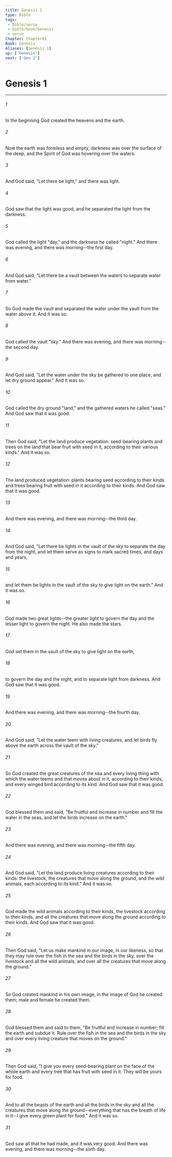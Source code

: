 ```yaml
---
title: Genesis 1
type: Bible
tags:
 - bible/verse
 - bible/book/Genesis
 - verse
Chapter: Chapter01
Book: Genesis
Aliases: [Genesis 1]
up: ['Genesis']
next: ['Gen 2']
---
```

# Genesis 1

***


###### 1 
In the beginning God created the heavens and the earth. 

###### 2 
Now the earth was formless and empty, darkness was over the surface of the deep, and the Spirit of God was hovering over the waters. 

###### 3 
And God said, "Let there be light," and there was light. 

###### 4 
God saw that the light was good, and he separated the light from the darkness. 

###### 5 
God called the light "day," and the darkness he called "night." And there was evening, and there was morning--the first day. 

###### 6 
And God said, "Let there be a vault between the waters to separate water from water." 

###### 7 
So God made the vault and separated the water under the vault from the water above it. And it was so. 

###### 8 
God called the vault "sky." And there was evening, and there was morning--the second day. 

###### 9 
And God said, "Let the water under the sky be gathered to one place, and let dry ground appear." And it was so. 

###### 10 
God called the dry ground "land," and the gathered waters he called "seas." And God saw that it was good. 

###### 11 
Then God said, "Let the land produce vegetation: seed-bearing plants and trees on the land that bear fruit with seed in it, according to their various kinds." And it was so. 

###### 12 
The land produced vegetation: plants bearing seed according to their kinds and trees bearing fruit with seed in it according to their kinds. And God saw that it was good. 

###### 13 
And there was evening, and there was morning--the third day. 

###### 14 
And God said, "Let there be lights in the vault of the sky to separate the day from the night, and let them serve as signs to mark sacred times, and days and years, 

###### 15 
and let them be lights in the vault of the sky to give light on the earth." And it was so. 

###### 16 
God made two great lights--the greater light to govern the day and the lesser light to govern the night. He also made the stars. 

###### 17 
God set them in the vault of the sky to give light on the earth, 

###### 18 
to govern the day and the night, and to separate light from darkness. And God saw that it was good. 

###### 19 
And there was evening, and there was morning--the fourth day. 

###### 20 
And God said, "Let the water teem with living creatures, and let birds fly above the earth across the vault of the sky." 

###### 21 
So God created the great creatures of the sea and every living thing with which the water teems and that moves about in it, according to their kinds, and every winged bird according to its kind. And God saw that it was good. 

###### 22 
God blessed them and said, "Be fruitful and increase in number and fill the water in the seas, and let the birds increase on the earth." 

###### 23 
And there was evening, and there was morning--the fifth day. 

###### 24 
And God said, "Let the land produce living creatures according to their kinds: the livestock, the creatures that move along the ground, and the wild animals, each according to its kind." And it was so. 

###### 25 
God made the wild animals according to their kinds, the livestock according to their kinds, and all the creatures that move along the ground according to their kinds. And God saw that it was good. 

###### 26 
Then God said, "Let us make mankind in our image, in our likeness, so that they may rule over the fish in the sea and the birds in the sky, over the livestock and all the wild animals, and over all the creatures that move along the ground." 

###### 27 
So God created mankind in his own image, in the image of God he created them; male and female he created them. 

###### 28 
God blessed them and said to them, "Be fruitful and increase in number; fill the earth and subdue it. Rule over the fish in the sea and the birds in the sky and over every living creature that moves on the ground." 

###### 29 
Then God said, "I give you every seed-bearing plant on the face of the whole earth and every tree that has fruit with seed in it. They will be yours for food. 

###### 30 
And to all the beasts of the earth and all the birds in the sky and all the creatures that move along the ground--everything that has the breath of life in it--I give every green plant for food." And it was so. 

###### 31 
God saw all that he had made, and it was very good. And there was evening, and there was morning--the sixth day. 
